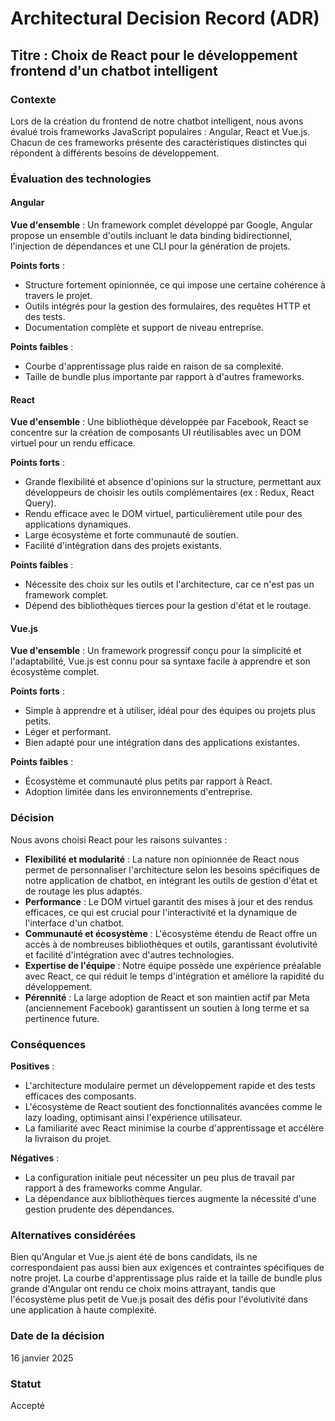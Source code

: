 # Architectural Decision Record (ADR)

## Titre : Choix de React pour le développement frontend d'un chatbot intelligent

### Contexte

Lors de la création du frontend de notre chatbot intelligent, nous avons évalué trois frameworks JavaScript populaires : Angular, React et Vue.js. Chacun de ces frameworks présente des caractéristiques distinctes qui répondent à différents besoins de développement.

### Évaluation des technologies

#### Angular

**Vue d'ensemble** : Un framework complet développé par Google, Angular propose un ensemble d'outils incluant le data binding bidirectionnel, l'injection de dépendances et une CLI pour la génération de projets.

**Points forts** :
- Structure fortement opinionnée, ce qui impose une certaine cohérence à travers le projet.
- Outils intégrés pour la gestion des formulaires, des requêtes HTTP et des tests.
- Documentation complète et support de niveau entreprise.

**Points faibles** :
- Courbe d'apprentissage plus raide en raison de sa complexité.
- Taille de bundle plus importante par rapport à d'autres frameworks.

#### React

**Vue d'ensemble** : Une bibliothèque développée par Facebook, React se concentre sur la création de composants UI réutilisables avec un DOM virtuel pour un rendu efficace.

**Points forts** :
- Grande flexibilité et absence d'opinions sur la structure, permettant aux développeurs de choisir les outils complémentaires (ex : Redux, React Query).
- Rendu efficace avec le DOM virtuel, particulièrement utile pour des applications dynamiques.
- Large écosystème et forte communauté de soutien.
- Facilité d'intégration dans des projets existants.

**Points faibles** :
- Nécessite des choix sur les outils et l'architecture, car ce n'est pas un framework complet.
- Dépend des bibliothèques tierces pour la gestion d'état et le routage.

#### Vue.js

**Vue d'ensemble** : Un framework progressif conçu pour la simplicité et l'adaptabilité, Vue.js est connu pour sa syntaxe facile à apprendre et son écosystème complet.

**Points forts** :
- Simple à apprendre et à utiliser, idéal pour des équipes ou projets plus petits.
- Léger et performant.
- Bien adapté pour une intégration dans des applications existantes.

**Points faibles** :
- Écosystème et communauté plus petits par rapport à React.
- Adoption limitée dans les environnements d'entreprise.

### Décision

Nous avons choisi React pour les raisons suivantes :

- **Flexibilité et modularité** : La nature non opinionnée de React nous permet de personnaliser l'architecture selon les besoins spécifiques de notre application de chatbot, en intégrant les outils de gestion d'état et de routage les plus adaptés.
- **Performance** : Le DOM virtuel garantit des mises à jour et des rendus efficaces, ce qui est crucial pour l'interactivité et la dynamique de l'interface d'un chatbot.
- **Communauté et écosystème** : L'écosystème étendu de React offre un accès à de nombreuses bibliothèques et outils, garantissant évolutivité et facilité d'intégration avec d'autres technologies.
- **Expertise de l'équipe** : Notre équipe possède une expérience préalable avec React, ce qui réduit le temps d'intégration et améliore la rapidité du développement.
- **Pérennité** : La large adoption de React et son maintien actif par Meta (anciennement Facebook) garantissent un soutien à long terme et sa pertinence future.

### Conséquences

**Positives** :
- L'architecture modulaire permet un développement rapide et des tests efficaces des composants.
- L'écosystème de React soutient des fonctionnalités avancées comme le lazy loading, optimisant ainsi l'expérience utilisateur.
- La familiarité avec React minimise la courbe d'apprentissage et accélère la livraison du projet.

**Négatives** :
- La configuration initiale peut nécessiter un peu plus de travail par rapport à des frameworks comme Angular.
- La dépendance aux bibliothèques tierces augmente la nécessité d'une gestion prudente des dépendances.

### Alternatives considérées

Bien qu'Angular et Vue.js aient été de bons candidats, ils ne correspondaient pas aussi bien aux exigences et contraintes spécifiques de notre projet. La courbe d'apprentissage plus raide et la taille de bundle plus grande d'Angular ont rendu ce choix moins attrayant, tandis que l'écosystème plus petit de Vue.js posait des défis pour l'évolutivité dans une application à haute complexité.

### Date de la décision

16 janvier 2025

### Statut

Accepté